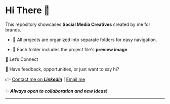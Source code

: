 # Hi There 👋



This repository showcases **Social Media Creatives** created by me for brands.



- 📂 All projects are organized into separate folders for easy navigation.

- 🔗 Each folder includes the project file's **preview image**.



🚀 Let’s Connect

💌 Have feedback, opportunities, or just want to say hi?

👉 [Contact me on ***LinkedIn***](https://www.linkedin.com/in/chirag-kumar-soni)  | [Email me](mailto:chiragksoni0@gmail.com)


✨ ***Always open to collaboration and new ideas!***

---